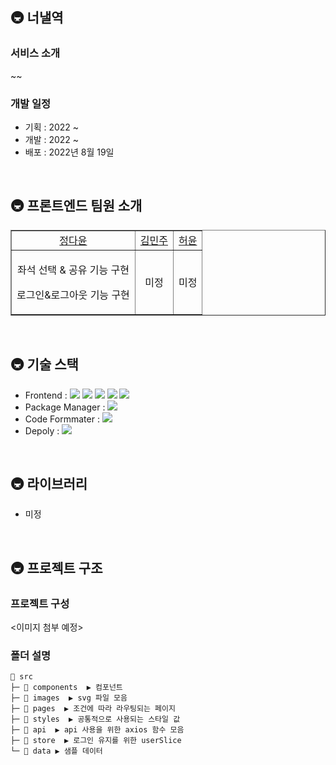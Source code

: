 ## 🚇 너낼역 

### 서비스 소개 
~~

### 개발 일정

- 기획 : 2022 ~
- 개발 : 2022 ~
- 배포 : 2022년 8월 19일

<br> 

## 🚇 프론트엔드 팀원 소개

<table border="" cellspacing="0" cellpadding="0" width="100%">
    <tr width="100%">
        <td align="center"><a href= "https://github.com/dy6578ekdbs">정다윤</a></td>
        <td  align="center"><a href= "">김민주</a></td>
        <td  align="center"><a href= "">허윤</a></td>
    </tr>
    <tr width="100%">
       <td  align="center">
        <p> 좌석 선택 & 공유 기능 구현</p>
        <p> 로그인&로그아웃 기능 구현</p></td>
      <td  align="center">미정</td>
      <td  align="center">미정</td>
   </tr>
</table>


<br> 

## 🚇 기술 스택

- Frontend : <img src="https://img.shields.io/badge/React-61DAFB?style=flat-square&logo=React&logoColor=white"> <img src="https://img.shields.io/badge/Redux-764ABC?style=flat-square&logo=Redux&logoColor=white"> <img src="https://img.shields.io/badge/ReduxToolkit-764ABC?style=flat-square&logo=Redux&logoColor=white"> <img src="https://img.shields.io/badge/ReduxPersist-764ABC?style=flat-square&logo=Redux&logoColor=white"> <img src="https://img.shields.io/badge/styled_components-DB7093?style=flat-square&logo=styled-components&logoColor=white">  
- Package Manager : <img src="https://img.shields.io/badge/npm-CB3837?style=flat-square&logo=npm&logoColor=white">
- Code Formmater : <img src="https://img.shields.io/badge/Prettier-F7B93E?style=flat-square&logo=React&logoColor=white">
- Depoly : <img src="https://img.shields.io/badge/Vercel-000000?style=flat-square&logo=Vercel&logoColor=white">

</br>

## 🚇 라이브러리

- 미정

<br> 

## 🚇 프로젝트 구조

### 프로젝트 구성
<이미지 첨부 예정> 

### 폴더 설명

```
📂 src
├─ 📂 components  ▶️ 컴포넌트
├─ 📂 images  ▶️ svg 파일 모음
├─ 📂 pages  ▶️ 조건에 따라 라우팅되는 페이지
├─ 📂 styles  ▶️ 공통적으로 사용되는 스타일 값
├─ 📂 api  ▶️ api 사용을 위한 axios 함수 모음
├─ 📂 store  ▶️ 로그인 유지를 위한 userSlice
└─ 📂 data ▶️ 샘플 데이터

```
